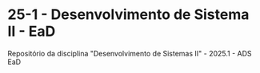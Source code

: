 # 25-1 - Desenvolvimento de Sistema II - EaD


Repositório da disciplina "Desenvolvimento de Sistemas II" - 2025.1 - ADS EaD


